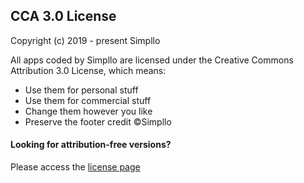 ## CCA 3.0 License
Copyright (c) 2019 - present Simpllo

All apps coded by Simpllo are licensed under the Creative Commons Attribution 3.0 License, which means:

- Use them for personal stuff
- Use them for commercial stuff
- Change them however you like
- Preserve the footer credit ©Simpllo


#### Looking for attribution-free versions?
Please access the [license page](https://simpllo.com/license.html)
